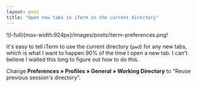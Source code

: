 ```yaml
---
layout: post
title: "Open new tabs in iTerm in the current directory"
---
```

!(l-full){max-width:924px}/images/posts/iterm-preferences.png!

It's easy to tell iTerm to use the current directory (`pwd`) for any new tabs, which is what I want to happen 90% of the time I open a new tab. I can't believe I waited this long to figure out how to do this.

Change <strong>Preferences &raquo; Profiles &raquo; General &raquo; Working Directory</strong> to "Reuse previous session's directory".
